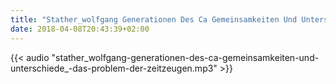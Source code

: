 ```yaml
---
title: "Stather_wolfgang Generationen Des Ca Gemeinsamkeiten Und Unterschiede_ Das Problem Der Zeitzeugen"
date: 2018-04-08T20:43:39+02:00
---
```


{{< audio "stather_wolfgang-generationen-des-ca-gemeinsamkeiten-und-unterschiede_-das-problem-der-zeitzeugen.mp3" >}}